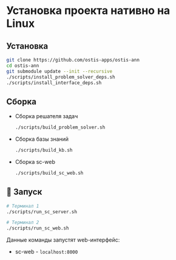 # Установка проекта нативно на Linux

## Установка

```sh
git clone https://github.com/ostis-apps/ostis-ann
cd ostis-ann
git submodule update --init --recursive
./scripts/install_problem_solver_deps.sh
./scripts/install_interface_deps.sh
```

## Сборка

- Сборка решателя задач

  ```sh
  ./scripts/build_problem_solver.sh
  ```

- Сборка базы знаний

  ```sh
  ./scripts/build_kb.sh
  ```

- Сборка sc-web

  ```sh
  ./scripts/build_sc_web.sh
  ```

## 🚀 Запуск

```sh
# Терминал 1
./scripts/run_sc_server.sh

# Терминал 2
./scripts/run_sc_web.sh
```

  Данные команды запустят web-интерфейс:

- sc-web - `localhost:8000`

